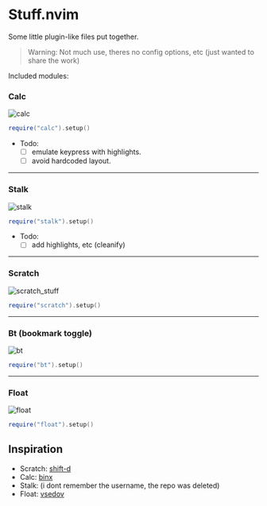 # Stuff.nvim

Some little plugin-like files put together.
> Warning:
Not much use, theres no config options, etc (just wanted to share the work)

Included modules:

### Calc
![calc](https://user-images.githubusercontent.com/77913442/183280043-b8e0b5bf-2fb3-41a8-b244-835743f1bdf3.gif)
```lua
require("calc").setup()
```

- Todo:
    - [ ] emulate keypress with highlights.
    - [ ] avoid hardcoded layout.

---

### Stalk
![stalk](https://user-images.githubusercontent.com/77913442/183280315-56706519-1434-47a3-be45-5b3eeb5fa37b.gif)
```lua
require("stalk").setup()
```

- Todo:
    - [ ] add highlights, etc (cleanify)

---

### Scratch
![scratch_stuff](https://user-images.githubusercontent.com/77913442/183280873-986a68d0-ac3f-4dcc-97a5-6adc40035d05.gif)
```lua
require("scratch").setup()
```
---

### Bt (bookmark toggle)
![bt](https://user-images.githubusercontent.com/77913442/183281125-8f7f03cd-58a9-44c0-a139-2f0f52a596de.gif)
```lua
require("bt").setup()
```
---

### Float
![float](https://user-images.githubusercontent.com/77913442/183281327-eeafbd28-7287-4edd-a725-522280382b8d.gif)
```lua
require("float").setup()
```

## Inspiration
- Scratch: [shift-d](https://github.com/shift-d)
- Calc: [binx](https://github.com/BinxDot/)
- Stalk: (i dont remember the username, the repo was deleted)
- Float: [vsedov](https://github.com/vsedov)
